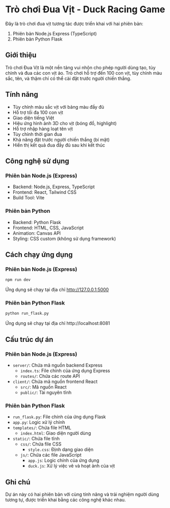 # Trò chơi Đua Vịt - Duck Racing Game

Đây là trò chơi đua vịt tương tác được triển khai với hai phiên bản:
1. Phiên bản Node.js Express (TypeScript)
2. Phiên bản Python Flask

## Giới thiệu

Trò chơi Đua Vịt là một nền tảng vui nhộn cho phép người dùng tạo, tùy chỉnh và đua các con vịt ảo. Trò chơi hỗ trợ đến 100 con vịt, tùy chỉnh màu sắc, tên, và thậm chí có thể cài đặt trước người chiến thắng.

## Tính năng

- Tùy chỉnh màu sắc vịt với bảng màu đầy đủ
- Hỗ trợ tối đa 100 con vịt
- Giao diện tiếng Việt
- Hiệu ứng hình ảnh 3D cho vịt (bóng đổ, highlight)
- Hỗ trợ nhập hàng loạt tên vịt
- Tùy chỉnh thời gian đua
- Khả năng đặt trước người chiến thắng (bí mật)
- Hiển thị kết quả đua đầy đủ sau khi kết thúc

## Công nghệ sử dụng

### Phiên bản Node.js (Express)
- Backend: Node.js, Express, TypeScript
- Frontend: React, Tailwind CSS
- Build Tool: Vite

### Phiên bản Python
- Backend: Python Flask
- Frontend: HTML, CSS, JavaScript
- Animation: Canvas API
- Styling: CSS custom (không sử dụng framework)

## Cách chạy ứng dụng

### Phiên bản Node.js (Express)
```bash
npm run dev
```
Ứng dụng sẽ chạy tại địa chỉ http://127.0.0.1:5000

### Phiên bản Python Flask
```bash
python run_flask.py
```
Ứng dụng sẽ chạy tại địa chỉ http://localhost:8081

## Cấu trúc dự án

### Phiên bản Node.js (Express)
- `server/`: Chứa mã nguồn backend Express
  - `index.ts`: File chính của ứng dụng Express
  - `routes/`: Chứa các route API
- `client/`: Chứa mã nguồn frontend React
  - `src/`: Mã nguồn React
  - `public/`: Tài nguyên tĩnh

### Phiên bản Python Flask
- `run_flask.py`: File chính của ứng dụng Flask
- `app.py`: Logic xử lý chính
- `templates/`: Chứa file HTML
  - `index.html`: Giao diện người dùng
- `static/`: Chứa file tĩnh
  - `css/`: Chứa file CSS
    - `style.css`: Định dạng giao diện
  - `js/`: Chứa các file JavaScript
    - `app.js`: Logic chính của ứng dụng
    - `duck.js`: Xử lý việc vẽ và hoạt ảnh của vịt

## Ghi chú

Dự án này có hai phiên bản với cùng tính năng và trải nghiệm người dùng tương tự, được triển khai bằng các công nghệ khác nhau.